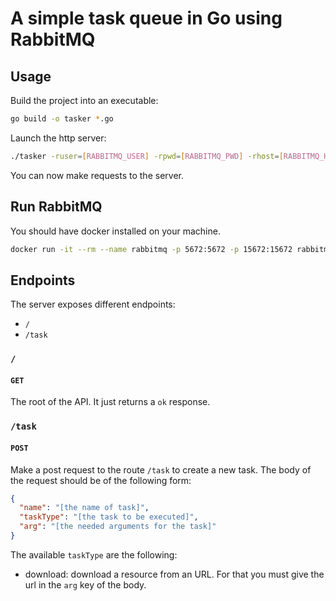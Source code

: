 # A simple task queue in Go using RabbitMQ

## Usage

Build the project into an executable:

```sh
go build -o tasker *.go
```

Launch the http server:

```sh
./tasker -ruser=[RABBITMQ_USER] -rpwd=[RABBITMQ_PWD] -rhost=[RABBITMQ_HOSTNAME] -rport=[RABBITMQ_PORT]
```

You can now make requests to the server.

## Run RabbitMQ

You should have docker installed on your machine.

```sh
docker run -it --rm --name rabbitmq -p 5672:5672 -p 15672:15672 rabbitmq:3.12-management
```

## Endpoints

The server exposes different endpoints:

- `/`
- `/task`

### `/`

#### `GET`

The root of the API. It just returns a `ok` response.

### `/task`

#### `POST`

Make a post request to the route `/task` to create a new task. The body of the request should be of the following form:

```json
{
  "name": "[the name of task]",
  "taskType": "[the task to be executed]",
  "arg": "[the needed arguments for the task]"
}
```

The available `taskType` are the following:

- download: download a resource from an URL. For that you must give the url in the `arg` key of the body.
